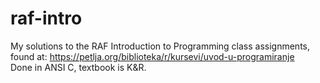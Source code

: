 # raf-intro
  My solutions to the RAF Introduction to Programming class assignments,</br> found at: https://petlja.org/biblioteka/r/kursevi/uvod-u-programiranje</br>
  Done in ANSI C, textbook is K&R.</br>
